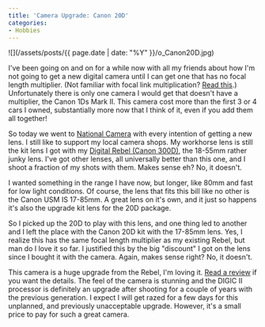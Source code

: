 ```yaml
---
title: 'Camera Upgrade: Canon 20D'
categories:
- Hobbies
---
```


![](/assets/posts/{{ page.date | date: "%Y" }}/o_Canon20D.jpg)


I've been going on and on for a while now with all my friends about how I'm not going to get a new digital camera until I can get one that has no focal length multiplier. (Not familiar with focal link multiplication? [Read this](http://www.dpreview.com/learn/?/Glossary/Optical/Focal_Length_Multiplier_01.htm).) Unfortunately there is only one camera I would get that doesn't have a multiplier, the Canon 1Ds Mark II. This camera cost more than the first 3 or 4 cars I owned, substantially more now that I think of it, even if you add them all together!

So today we went to [National Camera](http://www.natcam.com/) with every intention of getting a new lens. I still like to support my local camera shops. My workhorse lens is still the kit lens I got with my [Digital Rebel (Canon 300D)](http://www.steves-digicams.com/2003_reviews/300d.html), the 18-55mm rather junky lens. I've got other lenses, all universally better than this one, and I shoot a fraction of my shots with them. Makes sense eh? No, it doesn't.

I wanted something in the range I have now, but longer, like 80mm and fast for low light conditions. Of course, the lens that fits this bill like no other is the Canon USM IS 17-85mm. A great lens on it's own, and it just so happens it's also the upgrade kit lens for the 20D package.

So I picked up the 20D to play with this lens, and one thing led to another and I left the place with the Canon 20D kit with the 17-85mm lens. Yes, I realize this has the same focal length multiplier as my existing Rebel, but man do I love it so far. I justified this by the big "discount" I got on the lens since I bought it with the camera. Again, makes sense right? No, it doesn't.

This camera is a huge upgrade from the Rebel, I'm loving it. [Read a review](http://www.steves-digicams.com/2004_reviews/20d.html) if you want the details. The feel of the camera is stunning and the DIGIC II processor is definitely an upgrade after shooting for a couple of years with the previous generation. I expect I will get razed for a few days for this unplanned, and previously unacceptable upgrade. However, it's a small price to pay for such a great camera.

